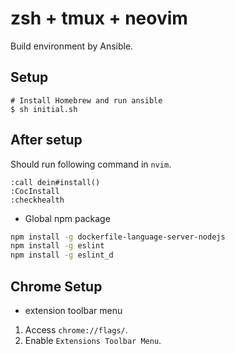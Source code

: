 zsh + tmux + neovim
====

Build environment by Ansible.

## Setup

```shell
# Install Homebrew and run ansible
$ sh initial.sh
```

## After setup

Should run following command in `nvim`.

```vim
:call dein#install()
:CocInstall
:checkhealth
```
- Global npm package
```sh
npm install -g dockerfile-language-server-nodejs
npm install -g eslint
npm install -g eslint_d
```

## Chrome Setup

- extension toolbar menu

1. Access `chrome://flags/`.
2. Enable `Extensions Toolbar Menu`.
